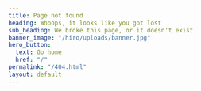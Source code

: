 ```yaml
---
title: Page not found
heading: Whoops, it looks like you got lost
sub_heading: We broke this page, or it doesn't exist
banner_image: "/hiro/uploads/banner.jpg"
hero_button:
  text: Go home
  href: "/"
permalink: "/404.html"
layout: default
---
```


